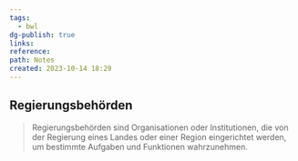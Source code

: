 ```yaml
---
tags:
  - bwl
dg-publish: true
links: 
reference: 
path: Notes
created: 2023-10-14 18:29
---
```

## Regierungsbehörden 


> Regierungsbehörden sind Organisationen oder Institutionen, die von der Regierung eines Landes oder einer Region eingerichtet werden, um bestimmte Aufgaben und Funktionen wahrzunehmen.